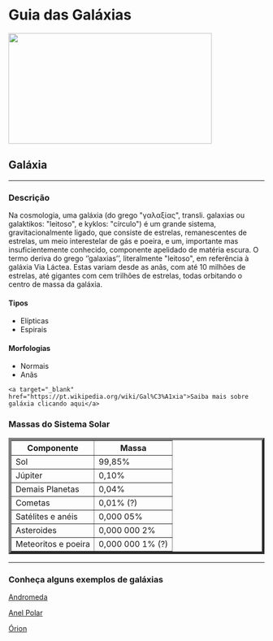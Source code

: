 <body>
  <h1>Guia das Galáxias</h1>
  <img src="https://upload.wikimedia.org/wikipedia/commons/c/c3/NGC_4414_%28NASA-med%29.jpg" width="400" height="218" >
  <h2>Galáxia</h2>
  <hr>
  <h3>Descrição</h3>
  <p>Na cosmologia, uma galáxia (do grego "γαλαξίας", transli. galaxias ou galaktikos: 
    "leitoso", e kyklos: "círculo") é um grande sistema, gravitacionalmente ligado, que consiste de estrelas, 
    remanescentes de estrelas, um meio interestelar de gás e poeira, e um, importante mas insuficientemente conhecido, 
    componente apelidado de matéria escura. O termo deriva do grego ‘’galaxias’’, literalmente "leitoso", 
    em referência à galáxia Via Láctea. Estas variam desde as anãs, com até 10 milhões de estrelas,
    até gigantes com cem trilhões de estrelas, todas orbitando o centro de massa da galáxia.</p>

  <h4>Tipos</h4>
    <ul>
      <li>Elípticas</li>
      <li>Espirais</li>
    </ul>
  <h4>Morfologias</h4>
    <ul>
      <li>Normais</li>
      <li>Anãs</li>
    </ul>

    <a target="_blank" href="https://pt.wikipedia.org/wiki/Gal%C3%A1xia">Saiba mais sobre galáxia clicando aqui</a>
  <table border="5">
    <h3>Massas do Sistema Solar</h3>
<thead>
  <tr>
    <th>Componente</th>
    <th>Massa</th>
  </tr>
</thead>
<tbody>
  <tr>
    <td>Sol</td>
    <td>99,85%</td>
  </tr>
  <tr>
    <td>Júpiter</td>
    <td>0,10%</td>
  </tr>
  <tr>
    <td>Demais Planetas</td>
    <td>0,04%</td>
  </tr>
  <tr>
    <td>Cometas</td>
    <td>0,01% (?)</td>
  </tr>
  <tr>
    <td>Satélites e anéis</td>
    <td>0,000 05%</td>
  </tr>
  <tr>
    <td>Asteroides</td>
    <td>0,000 000 2%</td>
  </tr>
  <tr>
    <td>Meteoritos e poeira</td>
    <td>0,000 000 1% (?)</td>
  </tr>
</tbody>


  </table>
    
 <hr>

  <h3>Conheça alguns exemplos de galáxias</h3>
  <p>
    <a href="Andromeda.html">Andromeda</a>
  </p>
  <p>
    <a href="Anel_polar.html">Anel Polar</a>
  </p>
  <p>
    <a href="Orion.html">Órion</a>
  </p>
 
</body>
</html>

